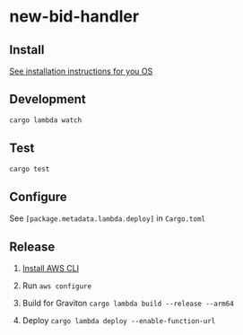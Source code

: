 # new-bid-handler

## Install

[See installation instructions for you OS](https://www.cargo-lambda.info/guide/installation.html)

## Development

```bash
cargo lambda watch
```

## Test

```bash
cargo test
```

## Configure

See `[package.metadata.lambda.deploy]` in `Cargo.toml`

## Release

1. [Install AWS CLI](https://docs.aws.amazon.com/cli/latest/userguide/getting-started-install.html)

2. Run `aws configure`

3. Build for Graviton `cargo lambda build --release --arm64`

4. Deploy `cargo lambda deploy --enable-function-url`

